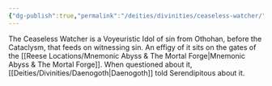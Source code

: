 ```yaml
---
{"dg-publish":true,"permalink":"/deities/divinities/ceaseless-watcher/"}
---
```


The Ceaseless Watcher is a Voyeuristic Idol of sin from Othohan, before the Cataclysm, that feeds on witnessing sin. An effigy of it sits on the gates of the [[Reese Locations/Mnemonic Abyss & The Mortal Forge\|Mnemonic Abyss & The Mortal Forge]]. When questioned about it, [[Deities/Divinities/Daenogoth\|Daenogoth]] told Serendipitous about it.